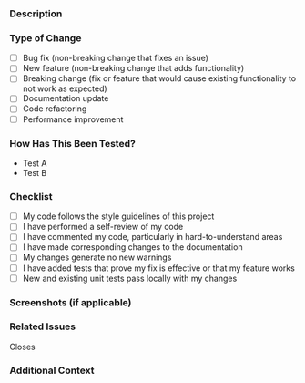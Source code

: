 
### Description
<!-- Provide a clear and concise description of your changes -->

### Type of Change
<!-- Mark the appropriate option with an [x] -->
- [ ] Bug fix (non-breaking change that fixes an issue)
- [ ] New feature (non-breaking change that adds functionality)
- [ ] Breaking change (fix or feature that would cause existing functionality to not work as expected)
- [ ] Documentation update
- [ ] Code refactoring
- [ ] Performance improvement

### How Has This Been Tested?
<!-- Describe the tests you ran to verify your changes -->
- Test A
- Test B

### Checklist
<!-- Mark completed items with an [x] -->
- [ ] My code follows the style guidelines of this project
- [ ] I have performed a self-review of my code
- [ ] I have commented my code, particularly in hard-to-understand areas
- [ ] I have made corresponding changes to the documentation
- [ ] My changes generate no new warnings
- [ ] I have added tests that prove my fix is effective or that my feature works
- [ ] New and existing unit tests pass locally with my changes

### Screenshots (if applicable)
<!-- Add screenshots to help explain your changes -->

### Related Issues
<!-- Link related issues below. Insert the issue link or reference after the word "Closes" -->
<!-- For example: Closes #123 -->
Closes 

### Additional Context
<!-- Add any other context about the pull request here -->
